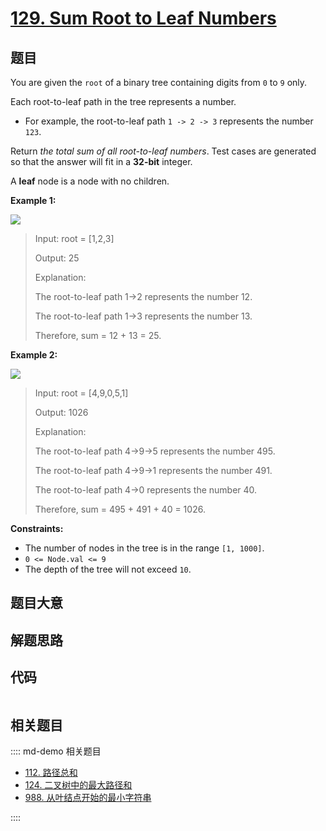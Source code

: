 # [129. Sum Root to Leaf Numbers](https://leetcode.com/problems/sum-root-to-leaf-numbers/)

## 题目

You are given the `root` of a binary tree containing digits from `0` to `9`
only.

Each root-to-leaf path in the tree represents a number.

  * For example, the root-to-leaf path `1 -> 2 -> 3` represents the number `123`.

Return _the total sum of all root-to-leaf numbers_. Test cases are generated
so that the answer will fit in a **32-bit** integer.

A **leaf** node is a node with no children.



**Example 1:**

![](https://assets.leetcode.com/uploads/2021/02/19/num1tree.jpg)

> Input: root = [1,2,3]
> 
> Output: 25
> 
> Explanation:
> 
> The root-to-leaf path 1->2 represents the number 12.
> 
> The root-to-leaf path 1->3 represents the number 13.
> 
> Therefore, sum = 12 + 13 = 25.

**Example 2:**

![](https://assets.leetcode.com/uploads/2021/02/19/num2tree.jpg)

> Input: root = [4,9,0,5,1]
> 
> Output: 1026
> 
> Explanation:
> 
> The root-to-leaf path 4->9->5 represents the number 495.
> 
> The root-to-leaf path 4->9->1 represents the number 491.
> 
> The root-to-leaf path 4->0 represents the number 40.
> 
> Therefore, sum = 495 + 491 + 40 = 1026.

**Constraints:**

  * The number of nodes in the tree is in the range `[1, 1000]`.
  * `0 <= Node.val <= 9`
  * The depth of the tree will not exceed `10`.


## 题目大意

## 解题思路

## 代码

```javascript

```

## 相关题目

:::: md-demo 相关题目
- [112. 路径总和](./0112.md)
- [124. 二叉树中的最大路径和](https://leetcode.com/problems/binary-tree-maximum-path-sum)
- [988. 从叶结点开始的最小字符串](https://leetcode.com/problems/smallest-string-starting-from-leaf)

::::
